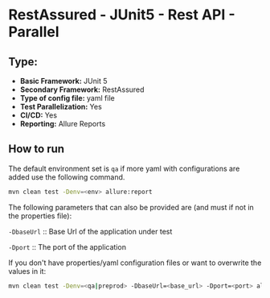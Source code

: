 # RestAssured - JUnit5 - Rest API - Parallel

## Type:

- **Basic Framework:** JUnit 5
- **Secondary Framework:** RestAssured
- **Type of config file:** yaml file
- **Test Parallelization:** Yes
- **CI/CD:** Yes
- **Reporting:** Allure Reports


## How to run

The default environment set is `qa` if more yaml with configurations are added use the following command.

```sh
mvn clean test -Denv=<env> allure:report
```

The following parameters that can also be provided are (and must if not in the properties file):

`-DbaseUrl`     :: Base Url of the application under test

`-Dport`        :: The port of the application

If you don't have properties/yaml configuration files or want to overwrite the values in it:

```sh
mvn clean test -Denv=<qa|preprod> -DbaseUrl=<base_url> -Dport=<port> allure:report
```
